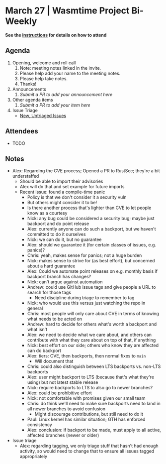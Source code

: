 # March 27 | Wasmtime Project Bi-Weekly

**See the [instructions](../README.md) for details on how to attend**

## Agenda

1. Opening, welcome and roll call
   1. Note: meeting notes linked in the invite.
   1. Please help add your name to the meeting notes.
   1. Please help take notes.
   1. Thanks!
1. Announcements
   1. _Submit a PR to add your announcement here_
1. Other agenda items
   1. _Submit a PR to add your item here_
1. Issue Triage
   * [New, Untriaged Issues](https://github.com/bytecodealliance/wasmtime/issues?q=is%3Aopen+comments%3A%3C2+created%3A%3E%3D2024-12-19)

## Attendees

* TODO

## Notes

- Alex: Regarding the CVE process; Opened a PR to RustSec; they're a bit understaffed
  - Should be able to import their advisories
  - Alex will do that and set example for future imports
  - Recent issue: found a compile-time panic
     - Policy is that we don't consider it a security vuln
     - But others might consider it to be!
     - Is there another process that's lighter than CVE to let people know as a courtesy
     - Nick: any bug could be considered a security bug; maybe just backport and do point release
     - Alex: currently anyone can do such a backport, but we haven't committed to do it ourselves
     - Nick: we can do it, but no guarantee
     - Alex: should we guarantee it (for certain classes of issues, e.g. panics)?
     - Chris: yeah, makes sense for panics; not a huge burden
     - Nick: makes sense to strive for (as best effort), but concerned about a hard guarantee
     - Alex: Could we automate point releases on e.g. monthly basis if backport branch has changes?
     - Nick: can't argue against automation
     - Andrew: could use GitHub issue tags and give people a URL to search for those tags
        - Need discipline during triage to remember to tag
     - Nick: who would use this versus just watching the repo in general
     - Chris: most people will only care about CVE in terms of knowing what needs to be acted on
     - Andrew: hard to decide for others what's worth a backport and what isn't
     - Alex: we need to decide what we care about, and others can contribute with what they care about on top of that, if anything
     - Nick: best effort on our side; others who know they are affected can do backport
     - Alex: tiers: CVE, then backports, then normal fixes to `main`
        - Will document that
     - Chris: could also distinguish between LTS backports vs. non-LTS backports
     - Alex: user might backport to LTS (because that's what they're using) but not latest stable release
     - Nick: require backports to LTS to also go to newer branches?
     - Alex: could be prohibitive effort
     - Nick: not comfortable with promises given our small team
     - Chris: do think we'll need to make sure backports need to land in all newer branches to avoid confusion
        - Might discourage contributions, but still need to do it
     - Paul: Linux kernel has similar situation; GTH has enforced consistency
     - Alex: conclusion: if backport to be made, must apply to all active, affected branches (newer or older)
- Issue triage
  - Alex: regarding tagging, we only triage stuff that hasn't had enough activity, so would need to change that to ensure all issues tagged appropriately
